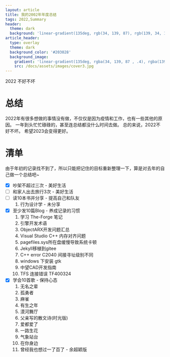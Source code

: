 ```yaml
---
layout: article
title: 我的2002年年度总结
tags: 2022,Summary
header:
  theme: dark
  background: 'linear-gradient(135deg, rgb(34, 139, 87), rgb(139, 34, 139))'
article_header:
  type: overlay
  theme: dark
  background_color: '#203028'
  background_image:
    gradient: 'linear-gradient(135deg, rgba(34, 139, 87 , .4), rgba(139, 34, 139, .4))'
    src: /docs/assets/images/cover3.jpg
---
```

2022 不好不坏

# 总结
2022年有很多想做的事情没有做，不仅仅是因为疫情和工作，也有一些其他的原因。
一年到头忙忙碌碌的，甚至连总结都没什么时间去做。
总的来说，2022不好不坏。
希望2023会变得更好。

# 清单
由于年初的记录找不到了，所以只能把记住的目标重新整理一下，算是对去年的自己做一个总结吧~

- [x] 吵架不超过三次 - 美好生活
- [ ] 和家人出去旅行3次 - 美好生活
- [ ] 读10本书并分享 - 提高自己和队友
   1. 行为设计学 - 未分享
- [x] 至少发10篇Blog - 养成记录的习惯
   1. 学习 The-Forge 笔记
   2. 引擎开发术语
   3. ObjectARX开发问题汇总
   4. Visual Studio C++ 内存对齐问题
   5. pagefiles.sys所在盘缓慢导致系统卡顿
   6. Jekyll移植到gitee
   7. C++ error C2040 间接寻址级别不同
   8. windows 下安装 gtk
   9. 中望CAD开发指南
   10. TFS 连接错误 TF400324
- [x] 学会10首歌 - 保持心态
   1. 无名之辈
   2. 孤勇者
   3. 麻雀
   4. 有生之年
   5. 漠河舞厅
   6. 父亲写的散文诗(时光版)
   7. 爱都爱了
   8. 一路生花
   9. 气象站台
   10. 在你身边
   11. 曾经我也想过一了百了 - 余超颖版

